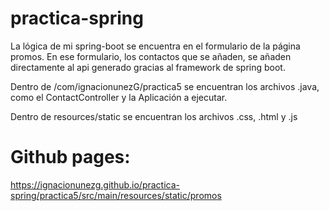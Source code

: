 # practica-spring

La lógica de mi spring-boot se encuentra en el formulario de la página promos. En ese formulario, los contactos que se añaden, se añaden directamente al api generado gracias al framework de spring boot.

Dentro de /com/ignacionunezG/practica5 se encuentran los archivos .java, como el ContactController y la Aplicación a ejecutar.

Dentro de resources/static se encuentran los archivos .css, .html y .js

# Github pages:
https://ignacionunezg.github.io/practica-spring/practica5/src/main/resources/static/promos

